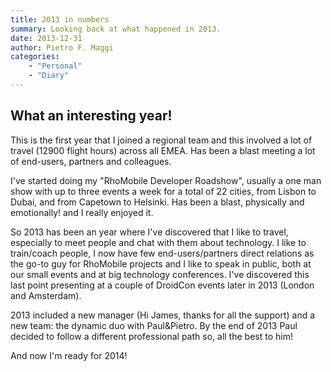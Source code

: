 ```yaml
---
title: 2013 in numbers
summary: Looking back at what happened in 2013.
date: 2013-12-31
author: Pietro F. Maggi
categories:
    - "Personal"
    - "Diary"
---
```


## What an interesting year!
This is the first year that I joined a regional team and this involved a lot of travel (12900 flight hours) across all EMEA.
Has been a blast meeting a lot of end-users, partners and colleagues.

I've started doing my "RhoMobile Developer Roadshow", usually a one man show with up to three events a week for a total of 22 cities, from Lisbon to Dubai, and from Capetown to Helsinki.
Has been a blast, physically and emotionally! and I really enjoyed it.

So 2013 has been an year where I've discovered that I like to travel, especially to meet people and chat with them about technology. I like to train/coach people, I now have few end-users/partners direct relations as the go-to guy for RhoMobile projects and I like to speak in public, both at our small events and at big technology conferences.  I've discovered this last point presenting at a couple of DroidCon events later in 2013 (London and Amsterdam).


2013 included a new manager (Hi James, thanks for all the support) and a new team: the dynamic duo with Paul&Pietro. By the end of 2013 Paul decided to follow a different professional path so, all the best to him!


And now I'm ready for 2014!
